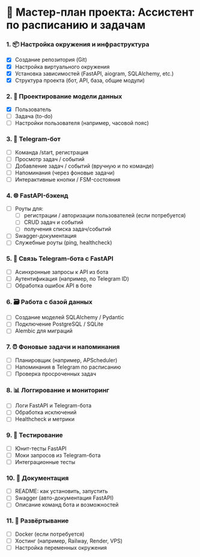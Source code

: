 # 🧩 Мастер-план проекта: Ассистент по расписанию и задачам
### 1. 📦 Настройка окружения и инфраструктура

- [x] Создание репозитория (Git)
- [x] Настройка виртуального окружения
- [x] Установка зависимостей (FastAPI, aiogram, SQLAlchemy, etc.)
- [x] Структура проекта (бот, API, база, общие модули)

### 2. 🧠 Проектирование модели данных

- [x] Пользователь
- [ ] Задача (to-do)
- [ ] Настройки пользователя (например, часовой пояс)

### 3. 🤖 Telegram-бот

- [ ] Команда /start, регистрация
- [ ] Просмотр задач / событий
- [ ] Добавление задач / событий (вручную и по команде)
- [ ] Напоминания (через фоновые задачи)
- [ ] Интерактивные кнопки / FSM-состояния

### 4. 🌐 FastAPI-бэкенд

- [ ] Роуты для:
    - [ ] регистрации / авторизации пользователей (если потребуется)
    - [ ] CRUD задач и событий
    - [ ] получения списка задач/событий
- [ ] Swagger-документация
- [ ] Служебные роуты (ping, healthcheck)

### 5. 🧬 Связь Telegram-бота с FastAPI

- [ ] Асинхронные запросы к API из бота
- [ ] Аутентификация (например, по Telegram ID)
- [ ] Обработка ошибок API в боте

### 6. 🗃️ Работа с базой данных

- [ ] Создание моделей SQLAlchemy / Pydantic
- [ ] Подключение PostgreSQL / SQLite
- [ ] Alembic для миграций

### 7. ⏰ Фоновые задачи и напоминания

- [ ] Планировщик (например, APScheduler)
- [ ] Напоминания в Telegram по расписанию
- [ ] Проверка просроченных задач

### 8. 📊 Логгирование и мониторинг

- [ ] Логи FastAPI и Telegram-бота
- [ ] Обработка исключений
- [ ] Healthcheck и метрики

### 9. 🧪 Тестирование

- [ ] Юнит-тесты FastAPI
- [ ] Моки запросов из Telegram-бота
- [ ] Интеграционные тесты

### 10. 📄 Документация

- [ ] README: как установить, запустить
- [ ] Swagger (авто-документация FastAPI)
- [ ] Описание команд бота и возможностей

### 11. 🚀 Развёртывание

- [ ] Docker (если потребуется)
- [ ] Хостинг (например, Railway, Render, VPS)
- [ ] Настройка переменных окружения
